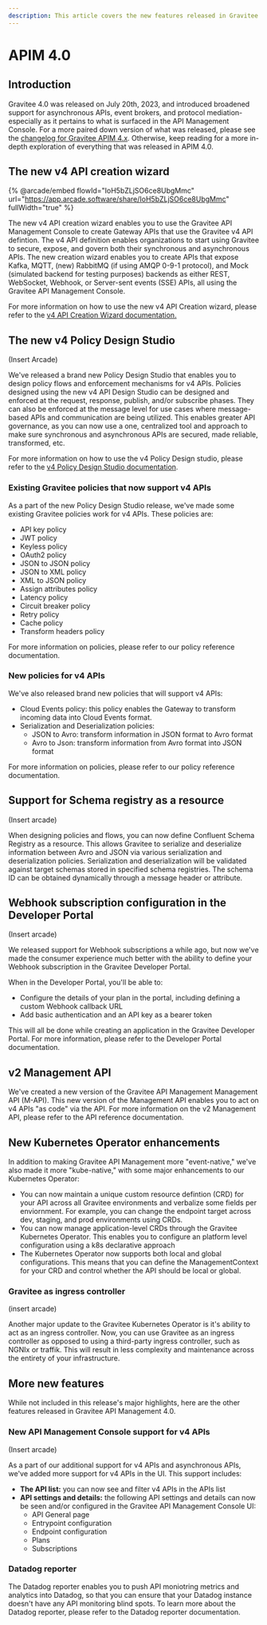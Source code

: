```yaml
---
description: This article covers the new features released in Gravitee API Management 4.0
---
```


# APIM 4.0

## Introduction

Gravitee 4.0 was released on July 20th, 2023, and introduced broadened support for asynchronous APIs, event brokers, and protocol mediation-especially as it pertains to what is surfaced in the API Management Console. For a more paired down version of what was released, please see the [changelog for Gravitee APIM 4.x](../../changelog/apim/gravitee-4.0.x-changelog.md). Otherwise, keep reading for a more in-depth exploration of everything that was released in APIM 4.0.

## The new v4 API creation wizard

{% @arcade/embed flowId="IoH5bZLjSO6ce8UbgMmc" url="https://app.arcade.software/share/IoH5bZLjSO6ce8UbgMmc" fullWidth="true" %}

The new v4 API creation wizard enables you to use the Gravitee API Management Console to create Gateway APIs that use the Gravitee v4 API defintion. The v4 API definition enables organizations to start using Gravitee to secure, expose, and govern both their synchronous and asynchronous APIs. The new creation wizard enables you to create APIs that expose Kafka, MQTT, (new) RabbitMQ (if using AMQP 0-9-1 protocol), and Mock (simulated backend for testing purposes) backends as either REST, WebSocket, Webhook, or Server-sent events (SSE) APIs, all using the Gravitee API Management Console.

For more information on how to use the new v4 API Creation wizard, please refer to the [v4 API Creation Wizard documentation. ](../../../guides/create-apis/how-to/v4-api-creation-wizard.md)

## The new v4 Policy Design Studio

(Insert Arcade)

We've released a brand new Policy Design Studio that enables you to design policy flows and enforcement mechanisms for v4 APIs. Policies designed using the new v4 API Design Studio can be designed and enforced at the request, response, publish, and/or subscribe phases. They can also be enforced at the message level for use cases where message-based APIs and communication are being utilized. This enables greater API governance, as you can now use a one, centralized tool and approach to make sure synchronous and asynchronous APIs are secured, made reliable, transformed, etc.

For more information on how to use the v4 Policy Design studio, please refer to the [v4 Policy Design Studio documentation](../../../guides/policy-design/v4-api-policy-design-studio.md).&#x20;

### Existing Gravitee policies that now support v4 APIs

As a part of the new Policy Design Studio release, we've made some existing Gravitee policies work for v4 APIs. These policies are:

* API key policy
* JWT policy
* Keyless policy
* OAuth2 policy
* JSON to JSON policy&#x20;
* JSON to XML policy
* XML to JSON policy
* Assign attributes policy&#x20;
* Latency policy&#x20;
* Circuit breaker policy&#x20;
* Retry policy&#x20;
* Cache policy&#x20;
* Transform headers policy

For more information on policies, please refer to our policy reference documentation.

### New policies for v4 APIs

We've also released brand new policies that will support v4 APIs:

* Cloud Events policy: this policy enables the Gateway to transform incoming data into Cloud Events format.&#x20;
* Serialization and Deserialization policies:
  * JSON to Avro: transform information in JSON format to Avro format
  * Avro to Json: transform information from Avro format into JSON format

For more information on policies, please refer to our policy reference documentation.

## Support for Schema registry as a resource

(Insert arcade)

When designing policies and flows, you can now define Confluent Schema Registry as a resource. This allows Gravitee to serialize and deserialize information between Avro and JSON via various serialization and deserialization policies. Serialization and deserialization will be validated against target schemas stored in specified schema registries. The schema ID can be obtained dynamically through a message header or attribute.

## Webhook subscription configuration in the Developer Portal

(Insert arcade)

We released support for Webhook subscriptions a while ago, but now we've made the consumer experience much better with the ability to define your Webhook subscription in the Gravitee Developer Portal.&#x20;

When in the Developer Portal, you'll be able to:

* Configure the details of your plan in the portal, including defining a custom Webhook callback URL
* Add basic authentication and an API key as a bearer token

This will all be done while creating an application in the Gravitee Developer Portal. For more information, please refer to the Developer Portal documentation.&#x20;

## v2 Management API

We've created a new version of the Gravitee API Management Management API (M-API). This new version of the Management API enables you to act on v4 APIs "as code" via the API. For more information on the v2 Management API, please refer to the API reference documentation.

## New Kubernetes Operator enhancements

In addition to making Gravitee API Management more "event-native," we've also made it more "kube-native," with some major enhancements to our Kubernetes Operator:

* You can now maintain a unique custom resource defintion (CRD) for your API across all Gravitee environments and verbalize some fields per enviornment. For example, you can change the endpoint target across dev, staging, and prod environments using CRDs.
* You can now manage application-level CRDs through the Gravitee Kubernetes Operator. This enables you to configure an platform level configuration using a k8s declarative approach
* The Kubernetes Operator now supports both local and global configurations. This means that you can define the ManagementContext for your CRD and control whether the API should be local or global.&#x20;

### Gravitee as ingress controller

(insert arcade)

Another major update to the Gravitee Kubernetes Operator is it's ability to act as an ingress controller. Now, you can use Gravitee as an ingress controller as opposed to using a third-party ingress controller, such as NGNIx or traffik. This will result in less complexity and maintenance across the entirety of your infrastructure.&#x20;

## More new features

While not included in this release's major highlights, here are the other features released in Gravitee API Management 4.0.

### New API Management Console support for v4 APIs

(Insert arcade)

As a part of our additional support for v4 APIs and asynchronous APIs, we've added more support for v4 APIs in the UI. This support includes:

* **The API list:** you can now see and filter v4 APIs in the APIs list
* **API settings and details:** the following API settings and details can now be seen and/or configured in the Gravitee API Management Console UI:&#x20;
  * API General page
  * Entrypoint configuration
  * Endpoint configuration
  * Plans
  * Subscriptions

### Datadog reporter

The Datadog reporter enables you to push API moniotring metrics and analytics into Datadog, so that you can ensure that your Datadog instance doesn't have any API monitoring blind spots. To learn more about the Datadog reporter, please refer to the Datadog reporter documentation.

